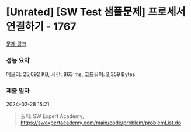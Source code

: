# [Unrated] [SW Test 샘플문제] 프로세서 연결하기 - 1767 

[문제 링크](https://swexpertacademy.com/main/code/problem/problemDetail.do?contestProbId=AV4suNtaXFEDFAUf) 

### 성능 요약

메모리: 25,092 KB, 시간: 863 ms, 코드길이: 2,359 Bytes

### 제출 일자

2024-02-28 15:21



> 출처: SW Expert Academy, https://swexpertacademy.com/main/code/problem/problemList.do